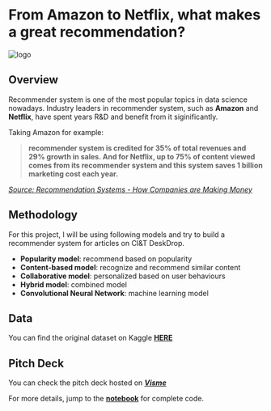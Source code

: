 # From Amazon to Netflix, what makes a great recommendation?

![logo](https://miro.medium.com/max/640/1*D8qyeXxlbHFUlpZtfjvM7Q.png)

## Overview
Recommender system is one of the most popular topics in data science nowadays. Industry leaders in recommender system, such as **Amazon** and **Netflix**, have spent years R&D and benefit from it siginificantly.

Taking Amazon for example:
> **recommender system is credited for 35% of total revenues and 29% growth in sales. And for Netflix, up to 75% of content viewed comes from its recommender system and this system saves 1 billion marketing cost each year.** 

[*Source: Recommendation Systems - How Companies are Making Money*](https://sigmoidal.io/recommender-systems-recommendation-engine/)

## Methodology 
For this project, I will be using following models and try to build a recommender system for articles on CI&T DeskDrop. 
* **Popularity model**: recommend based on popularity
* **Content-based model**: recognize and recommend similar content 
* **Collaborative model**: personalized based on user behaviours 
* **Hybrid model**: combined model
* **Convolutional Neural Network**: machine learning model

## Data
You can find the original dataset on Kaggle [**HERE**](https://www.kaggle.com/gspmoreira/articles-sharing-reading-from-cit-deskdrop)

## Pitch Deck
You can check the pitch deck hosted on [***Visme***](https://my.visme.co/view/mxn8qvw8-g8n5oprzdjye2qvz)

For more details, jump to the [**notebook**](https://github.com/qdwentao123/sharing/blob/master/Capstone_Bill_Zhang.ipynb) for complete code.
